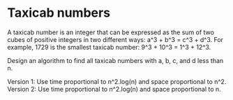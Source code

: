 # Taxicab numbers

A taxicab number is an integer that can be expressed as the sum of two cubes of positive integers in two different ways: a^3 + b^3 = c^3 + d^3. For example, 1729 is the smallest taxicab number: 9^3 + 10^3 = 1^3 + 12^3.

Design an algorithm to find all taxicab numbers with a, b, c, and d less than n.

Version 1: Use time proportional to n^2.log(n) and space proportional to n^2.
Version 2: Use time proportional to n^2.log(n) and space proportional to n.
